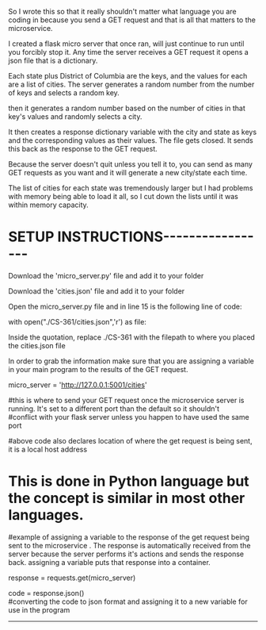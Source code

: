 So I wrote this so that it really shouldn't matter what language you are coding in because you send a GET request and that is all that matters to the microservice.

I created a flask micro server that once ran, will just continue to run until you forcibly stop it. Any time the server receives a GET request it opens a json file that is a dictionary. 

Each state plus District of Columbia are the keys, and the values for each are a list of cities. The server generates a random number from the number of keys and selects a random key. 

then it generates a random number based on the number of cities in that key's values and randomly selects a city. 

It then creates a response dictionary variable with the city and state as keys and the corresponding values as their values. The file gets closed. It sends this back as the response to the GET request. 

Because the server doesn't quit unless you tell it to, you can send as many GET requests as you want and it will generate a new city/state each time. 

The list of cities for each state was tremendously larger but I had problems with memory being able to load it all, so I cut down the lists until it was within memory capacity.

# SETUP INSTRUCTIONS-----------------

Download the 'micro_server.py' file and add it to your folder

Download the 'cities.json' file and add it to your folder

Open the micro_server.py file and in line 15 is the following line of code:

with open("./CS-361/cities.json",'r') as file:

Inside the quotation, replace ./CS-361 with the filepath to where you placed the cities.json file

In order to grab the information make sure that you are assigning a variable in your main program to the results of the GET request.

micro_server = 'http://127.0.0.1:5001/cities'   

#this is where to send your GET request once the microservice server is running. It's set to a different port than the default so it shouldn't                                                
#conflict with your flask server unless you happen to have used the same port

#above code also declares location of where the get request is being sent, it is a local host address
# This is done in Python language but the concept is similar in most other languages.

 #example of assigning a variable to the response of the get request being sent to the microservice . The response is automatically received from the server because the server performs it's actions and sends the response back. assigning a variable puts that response into a container.
 
response = requests.get(micro_server) 

code = response.json()                
#converting the code to json format and assigning it to a new variable for use in the program

---------------------------------------------
